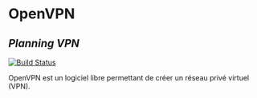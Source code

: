 # OpenVPN

## _Planning VPN_

[![Build Status](https://travis-ci.org/joemccann/dillinger.svg?branch=master)](https://travis-ci.org/joemccann/dillinger)

OpenVPN est un logiciel libre permettant de créer un réseau privé virtuel (VPN).
